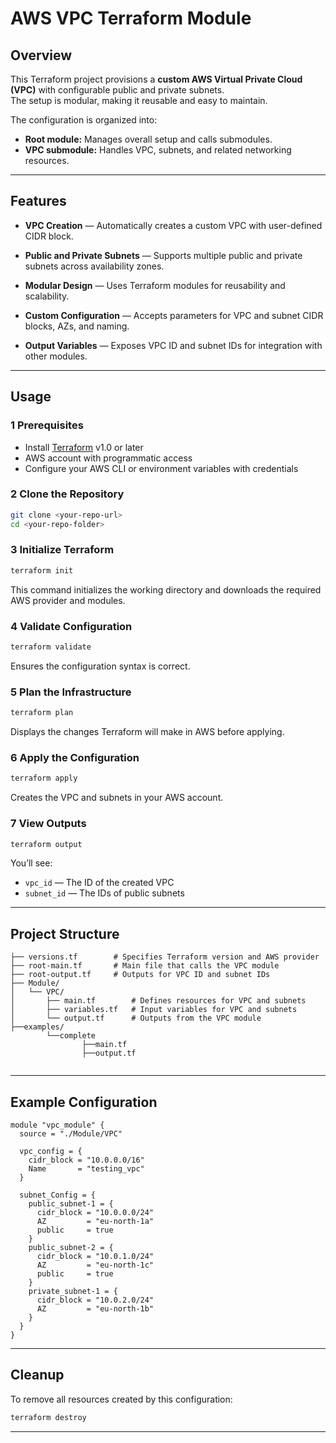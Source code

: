 #  AWS VPC Terraform Module

## Overview

This Terraform project provisions a **custom AWS Virtual Private Cloud (VPC)** with configurable public and private subnets.  
The setup is modular, making it reusable and easy to maintain.

The configuration is organized into:

- **Root module:** Manages overall setup and calls submodules.
- **VPC submodule:** Handles VPC, subnets, and related networking resources.

---

##  Features

-  **VPC Creation** — Automatically creates a custom VPC with user-defined CIDR block.
-  **Public and Private Subnets** — Supports multiple public and private subnets across availability zones.

-  **Modular Design** — Uses Terraform modules for reusability and scalability.
-  **Custom Configuration** — Accepts parameters for VPC and subnet CIDR blocks, AZs, and naming.
-  **Output Variables** — Exposes VPC ID and subnet IDs for integration with other modules.

---

## Usage

### 1️ Prerequisites

- Install [Terraform](https://developer.hashicorp.com/terraform/downloads) v1.0 or later  
- AWS account with programmatic access  
- Configure your AWS CLI or environment variables with credentials  

### 2️ Clone the Repository

```bash
git clone <your-repo-url>
cd <your-repo-folder>
```

### 3️ Initialize Terraform

```bash
terraform init
```
This command initializes the working directory and downloads the required AWS provider and modules.

### 4️ Validate Configuration

```bash
terraform validate
```
Ensures the configuration syntax is correct.

### 5️ Plan the Infrastructure

```bash
terraform plan
```
Displays the changes Terraform will make in AWS before applying.

### 6️ Apply the Configuration

```bash
terraform apply
```
Creates the VPC and subnets in your AWS account.

### 7️ View Outputs

```bash
terraform output
```
You’ll see:

- `vpc_id` — The ID of the created VPC  
- `subnet_id` — The IDs of public subnets  

---

##  Project Structure

```
├── versions.tf        # Specifies Terraform version and AWS provider
├── root-main.tf       # Main file that calls the VPC module
├── root-output.tf     # Outputs for VPC ID and subnet IDs
├── Module/
│   └── VPC/
│       ├── main.tf        # Defines resources for VPC and subnets
│       ├── variables.tf   # Input variables for VPC and subnets
│       └── output.tf      # Outputs from the VPC module
├──examples/
        └──complete
                ├──main.tf
                ├──output.tf
                
```

---

##  Example Configuration

```hcl
module "vpc_module" {
  source = "./Module/VPC"

  vpc_config = {
    cidr_block = "10.0.0.0/16"
    Name       = "testing_vpc"
  }

  subnet_Config = {
    public_subnet-1 = {
      cidr_block = "10.0.0.0/24"
      AZ         = "eu-north-1a"
      public     = true
    }
    public_subnet-2 = {
      cidr_block = "10.0.1.0/24"
      AZ         = "eu-north-1c"
      public     = true
    }
    private_subnet-1 = {
      cidr_block = "10.0.2.0/24"
      AZ         = "eu-north-1b"
    }
  }
}
```

---

##  Cleanup

To remove all resources created by this configuration:

```bash
terraform destroy
```

---

